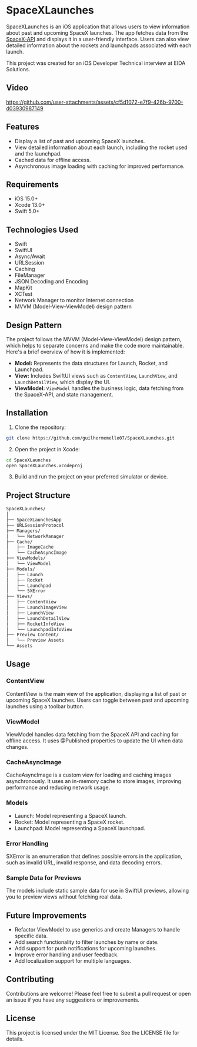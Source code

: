 # SpaceXLaunches
SpaceXLaunches is an iOS application that allows users to view information about past and upcoming SpaceX launches. The app fetches data from the [SpaceX-API](https://github.com/r-spacex/SpaceX-API) and displays it in a user-friendly interface. Users can also view detailed information about the rockets and launchpads associated with each launch.

This project was created for an iOS Developer Technical interview at EIDA Solutions.

## Video 



https://github.com/user-attachments/assets/cf5d1072-e7f9-426b-9700-d03930987149


## Features

* Display a list of past and upcoming SpaceX launches.
* View detailed information about each launch, including the rocket used and the launchpad.
* Cached data for offline access.
* Asynchronous image loading with caching for improved performance.

## Requirements

* iOS 15.0+
* Xcode 13.0+
* Swift 5.0+

## Technologies Used

- Swift
- SwiftUI
- Async/Await
- URLSession
- Caching
- FileManager
- JSON Decoding and Encoding
- MapKit
- XCTest
- Network Manager to monitor Internet connection
- MVVM (Model-View-ViewModel) design pattern

## Design Pattern

The project follows the MVVM (Model-View-ViewModel) design pattern, which helps to separate concerns and make the code more maintainable. Here's a brief overview of how it is implemented:

- **Model:** Represents the data structures for Launch, Rocket, and Launchpad.
- **View:** Includes SwiftUI views such as `ContentView`, `LaunchView`, and `LaunchDetailView`, which display the UI.
- **ViewModel:** `ViewModel` handles the business logic, data fetching from the SpaceX-API, and state management.

## Installation

1. Clone the repository:
```bash
git clone https://github.com/guilhermemello07/SpaceXLaunches.git
```
2. Open the project in Xcode:
```bash
cd SpaceXLaunches
open SpaceXLaunches.xcodeproj
```

3. Build and run the project on your preferred simulator or device.

## Project Structure
```bash
SpaceXLaunches/
│
├── SpaceXLaunchesApp      
├── URLSessionProtocol
├── Managers/
│   └── NetworkManager
├── Cache/
│   ├── ImageCache
│   └── CacheAsyncImage
├── ViewModels/
│   └── ViewModel               
├── Models/
│   ├── Launch
│   ├── Rocket
│   ├── Launchpad
│   └── SXError            
├── Views/
│   ├── ContentView
│   ├── LaunchImageView
│   ├── LaunchView
│   ├── LaunchDetailView
│   ├── RocketInfoView
│   └── LaunchpadInfoView
├── Preview Content/
│   └── Preview Assets  
└── Assets
```

## Usage

### ContentView
ContentView is the main view of the application, displaying a list of past or upcoming SpaceX launches. Users can toggle between past and upcoming launches using a toolbar button.

### ViewModel
ViewModel handles data fetching from the SpaceX API and caching for offline access. It uses @Published properties to update the UI when data changes.

### CacheAsyncImage
CacheAsyncImage is a custom view for loading and caching images asynchronously. It uses an in-memory cache to store images, improving performance and reducing network usage.

### Models
* Launch: Model representing a SpaceX launch.
* Rocket: Model representing a SpaceX rocket.
* Launchpad: Model representing a SpaceX launchpad.

### Error Handling
SXError is an enumeration that defines possible errors in the application, such as invalid URL, invalid response, and data decoding errors.

### Sample Data for Previews
The models include static sample data for use in SwiftUI previews, allowing you to preview views without fetching real data.

## Future Improvements
* Refactor ViewModel to use generics and create Managers to handle specific data.
* Add search functionality to filter launches by name or date.
* Add support for push notifications for upcoming launches.
* Improve error handling and user feedback.
* Add localization support for multiple languages.

## Contributing
Contributions are welcome! Please feel free to submit a pull request or open an issue if you have any suggestions or improvements.

## License
This project is licensed under the MIT License. See the LICENSE file for details.
